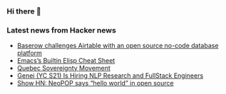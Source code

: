 ### Hi there 👋

<!--
**arashid-sh/arashid-sh** is a ✨ _special_ ✨ repository because its `README.md` (this file) appears on your GitHub profile.

Here are some ideas to get you started:

- 🔭 I’m currently working on ...
- 🌱 I’m currently learning ...
- 👯 I’m looking to collaborate on ...
- 🤔 I’m looking for help with ...
- 💬 Ask me about ...
- 📫 How to reach me: ...
- 😄 Pronouns: ...
- ⚡ Fun fact: ...
-->

### Latest news from Hacker news
<!-- BLOG-POST-LIST:START -->
- [Baserow challenges Airtable with an open source no-code database platform](https://techcrunch.com/2022/07/05/baserow-challenges-airtable-with-an-open-source-no-code-database-platform/)
- [Emacs’s Builtin Elisp Cheat Sheet](https://www.masteringemacs.org/article/emacs-builtin-elisp-cheat-sheet)
- [Quebec Sovereignty Movement](https://en.wikipedia.org/wiki/Quebec_sovereignty_movement)
- [Genei &lpar;YC S21&rpar; Is Hiring NLP Research and FullStack Engineers](https://www.ycombinator.com/companies/genei/jobs)
- [Show HN: NeoPOP says “hello world” in open source](https://cred.club/neopop)
<!-- BLOG-POST-LIST:END -->
